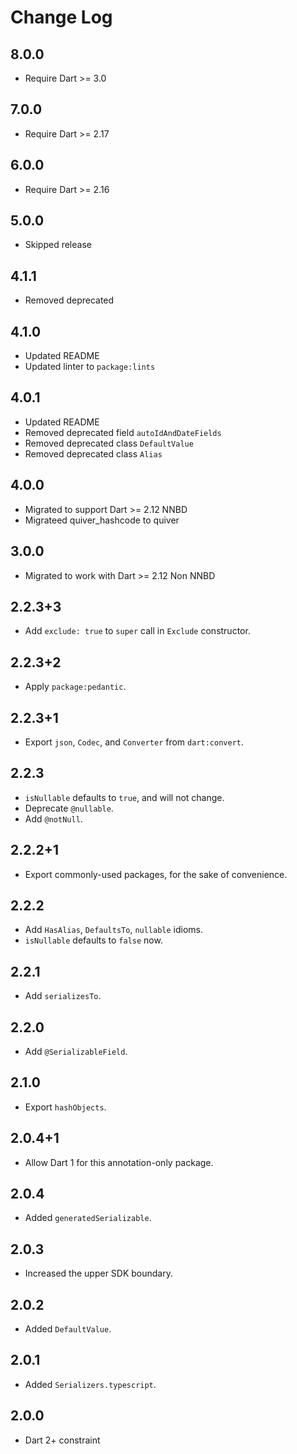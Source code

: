 # Change Log

## 8.0.0

* Require Dart >= 3.0

## 7.0.0

* Require Dart >= 2.17

## 6.0.0

* Require Dart >= 2.16

## 5.0.0

* Skipped release

## 4.1.1

* Removed deprecated

## 4.1.0

* Updated README
* Updated linter to `package:lints`

## 4.0.1

* Updated README
* Removed deprecated field `autoIdAndDateFields`
* Removed deprecated class `DefaultValue`
* Removed deprecated class `Alias`

## 4.0.0

* Migrated to support Dart >= 2.12 NNBD
* Migrateed quiver_hashcode to quiver

## 3.0.0

* Migrated to work with Dart >= 2.12 Non NNBD

## 2.2.3+3

* Add `exclude: true` to `super` call in `Exclude` constructor.

## 2.2.3+2

* Apply `package:pedantic`.

## 2.2.3+1

* Export `json`, `Codec`, and `Converter` from `dart:convert`.

## 2.2.3

* `isNullable` defaults to `true`, and will not change.
* Deprecate `@nullable`.
* Add `@notNull`.

## 2.2.2+1

* Export commonly-used packages, for the sake of convenience.

## 2.2.2

* Add `HasAlias`, `DefaultsTo`, `nullable` idioms.
* `isNullable` defaults to `false` now.

## 2.2.1

* Add `serializesTo`.

## 2.2.0

* Add `@SerializableField`.

## 2.1.0

* Export `hashObjects`.

## 2.0.4+1

* Allow Dart 1 for this annotation-only package.

## 2.0.4

* Added `generatedSerializable`.

## 2.0.3

* Increased the upper SDK boundary.

## 2.0.2

* Added `DefaultValue`.

## 2.0.1

* Added `Serializers.typescript`.

## 2.0.0

* Dart 2+ constraint
